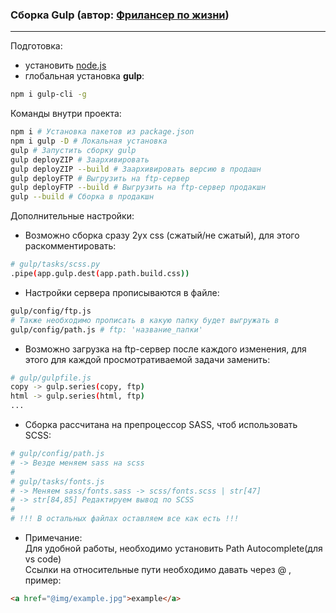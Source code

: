 
### **Сборка Gulp** (автор: [Фрилансер по жизни](https://www.youtube.com/c/FreelancerLifeStyle))
___
Подготовка:
- установить [node.js](https://nodejs.org/en/)  
- глобальная установка **gulp**:
```bash
npm i gulp-cli -g
```
Команды внутри проекта:
```bash
npm i # Установка пакетов из package.json
npm i gulp -D # Локальная установка
gulp # Запустить сборку gulp
gulp deployZIP # Заархивировать
gulp deployZIP --build # Заархивировать версию в продашн
gulp deployFTP # Выгрузить на ftp-сервер
gulp deployFTP --build # Выгрузить на ftp-сервер продакшн
gulp --build # Сборка в продакшн

```
Дополнительные настройки: 
- Возможно сборка сразу 2ух css (сжатый/не сжатый), для этого раскомментировать:
```bash  
# gulp/tasks/scss.py
.pipe(app.gulp.dest(app.path.build.css))
```
- Настройки сервера прописываются в файле:
```bash
gulp/config/ftp.js
# Также необходимо прописать в какую папку будет выгружать в 
gulp/config/path.js # ftp: 'название_папки'
``` 
- Возможно загрузка на ftp-сервер после каждого изменения, для этого для каждой просмотративаемой задачи заменить:
```bash
# gulp/gulpfile.js 
copy -> gulp.series(copy, ftp) 
html -> gulp.series(html, ftp)
...
```
- Сборка рассчитана на препроцессор SASS, чтоб использовать SCSS:
```bash
# gulp/config/path.js
# -> Везде меняем sass на scss
#
# gulp/tasks/fonts.js
# -> Меняем sass/fonts.sass -> scss/fonts.scss | str[47] 
# -> str[84,85] Редактируем вывод по SCSS
#
# !!! В остальных файлах оставляем все как есть !!!

```
- Примечание:  
Для удобной работы, необходимо установить Path Autocomplete(для vs code)  
Ссылки на относительные пути необходимо давать через @ , пример:
```html
<a href="@img/example.jpg">example</a>
```